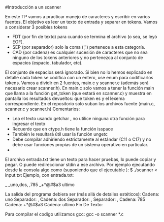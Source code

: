 #Introducción a un scanner

En este TP vamos a practicar manejo de caracteres y escribir en varios fuentes. El objetivo es leer un texto de entrada y separar en tokens. Vamos a considerar 3 posibles tokens

* FDT (por fin de texto) para cuando se termina el archivo (o sea, se leyó EOF).
* SEP (por separador) solo la coma (',') pertenece a esta categoría.
* CAD (por cadena) es cualquier sucesión de caracteres que no sea ninguno de los tokens
anteriores y no pertenezca al conjunto de espacios (espacio, tabulador, etc).

El conjunto de espacios será ignorado.
Si bien no lo hemos explicado en detalle cada token se codifica con un entero, use enum para codificarlos tokens.
Vamos a dividir en 2 fuentes, main.c y scanner.c (además será necesario crear scanner.h). En main.c solo vamos a tener la función main que llama a la función get_token (que estará en scanner.c) y
muestra en pantalla los resultados devueltos: que token es y el lexema correspondiente.
En el repositorio solo suban los archivos fuente (main.c, scanner.c y scanner.h)
Comentarios:

* Lea el texto usando getchar , no utilice ninguna otra función para ingresar el texto
* Recuerde que en ctype.h tiene la función isspace
* También le resultará útil usar la función ungetc
* Debe compilar adhiriendo estrictamente al estándar (C11 o C17) y no debe usar funciones propias de un sistema operativo en particular.
* 
El archivo entrada.txt tiene un texto para hacer pruebas, lo puede copiar y pegar. O puede redireccionar stdin a ese archivo. Por ejemplo ejecutando desde la consola algo como (suponiendo que
el ejecutable ):
$ ./scanner < input.txt
Ejemplo, con entrada.txt:

_  _uno,dos, ,785
_+*@#$a3 ultimo

La salida del programa debiera ser (más allá de detalles estéticos):
Cadena: uno
Separador: ,
Cadena: dos
Separador: ,
Separador: ,
Cadena: 785
Cadena: +*@#$a3
Cadena: ultimo
Fin De Texto: 

Para compilar el codigo utilizamos gcc:
 gcc -o scanner *.c




